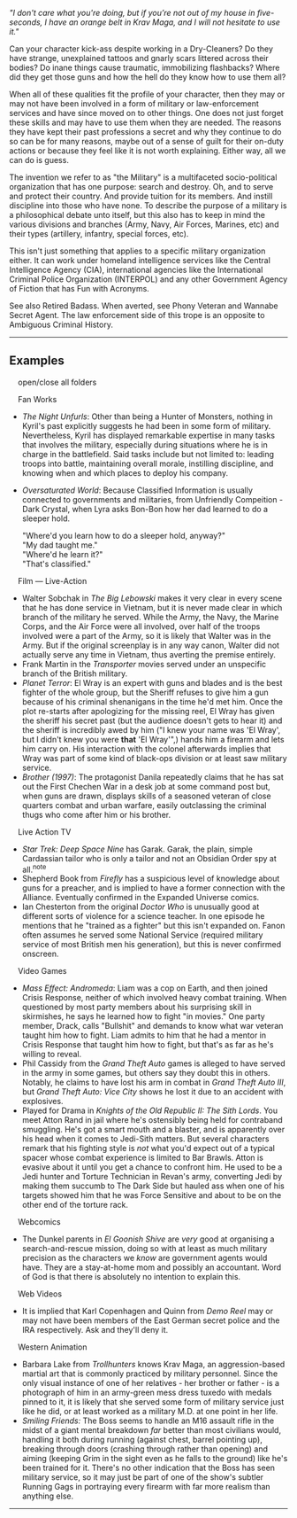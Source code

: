 _"I don't care what you're doing, but if you’re not out of my house in five-seconds, I have an orange belt in Krav Maga, and I will not hesitate to use it."_

Can your character kick-ass despite working in a Dry-Cleaners? Do they have strange, unexplained tattoos and gnarly scars littered across their bodies? Do inane things cause traumatic, immobilizing flashbacks? Where did they get those guns and how the hell do they know how to use them all?

When all of these qualities fit the profile of your character, then they may or may not have been involved in a form of military or law-enforcement services and have since moved on to other things. One does not just forget these skills and may have to use them when they are needed. The reasons they have kept their past professions a secret and why they continue to do so can be for many reasons, maybe out of a sense of guilt for their on-duty actions or because they feel like it is not worth explaining. Either way, all we can do is guess.

The invention we refer to as "the Military" is a multifaceted socio-political organization that has one purpose: search and destroy. Oh, and to serve and protect their country. And provide tuition for its members. And instill discipline into those who have none. To describe the purpose of a military is a philosophical debate unto itself, but this also has to keep in mind the various divisions and branches (Army, Navy, Air Forces, Marines, etc) and their types (artillery, infantry, special forces, etc).

This isn't just something that applies to a specific military organization either. It can work under homeland intelligence services like the Central Intelligence Agency (CIA), international agencies like the International Criminal Police Organization (INTERPOL) and any other Government Agency of Fiction that has Fun with Acronyms.

See also Retired Badass. When averted, see Phony Veteran and Wannabe Secret Agent. The law enforcement side of this trope is an opposite to Ambiguous Criminal History.

___

## Examples

    open/close all folders 

    Fan Works 

-   _The Night Unfurls_: Other than being a Hunter of Monsters, nothing in Kyril's past explicitly suggests he had been in some form of military. Nevertheless, Kyril has displayed remarkable expertise in many tasks that involves the military, especially during situations where he is in charge in the battlefield. Said tasks include but not limited to: leading troops into battle, maintaining overall morale, instilling discipline, and knowing when and which places to deploy his company.
-   _Oversaturated World_: Because Classified Information is usually connected to governments and militaries, from Unfriendly Compeition - Dark Crystal, when Lyra asks Bon-Bon how her dad learned to do a sleeper hold.
    
    "Where'd you learn how to do a sleeper hold, anyway?"  
    "My dad taught me."  
    "Where'd he learn it?"  
    "That's classified."
    

    Film — Live-Action 

-   Walter Sobchak in _The Big Lebowski_ makes it very clear in every scene that he has done service in Vietnam, but it is never made clear in which branch of the military he served. While the Army, the Navy, the Marine Corps, and the Air Force were all involved, over half of the troops involved were a part of the Army, so it is likely that Walter was in the Army. But if the original screenplay is in any way canon, Walter did not actually serve any time in Vietnam, thus averting the premise entirely.
-   Frank Martin in the _Transporter_ movies served under an unspecific branch of the British military.
-   _Planet Terror_: El Wray is an expert with guns and blades and is the best fighter of the whole group, but the Sheriff refuses to give him a gun because of his criminal shenanigans in the time he'd met him. Once the plot re-starts after apologizing for the missing reel, El Wray has given the sheriff his secret past (but the audience doesn't gets to hear it) and the sheriff is incredibly awed by him ("I knew your name was 'El Wray', but I didn't knew you were **that** 'El Wray'",) hands him a firearm and lets him carry on. His interaction with the colonel afterwards implies that Wray was part of some kind of black-ops division or at least saw military service.
-   _Brother (1997)_: The protagonist Danila repeatedly claims that he has sat out the First Chechen War in a desk job at some command post but, when guns are drawn, displays skills of a seasoned veteran of close quarters combat and urban warfare, easily outclassing the criminal thugs who come after him or his brother.

    Live Action TV 

-   _Star Trek: Deep Space Nine_ has Garak. Garak, the plain, simple Cardassian tailor who is only a tailor and not an Obsidian Order spy at all.<sup>note&nbsp;</sup> 
-   Shepherd Book from _Firefly_ has a suspicious level of knowledge about guns for a preacher, and is implied to have a former connection with the Alliance. Eventually confirmed in the Expanded Universe comics.
-   Ian Chesterton from the original _Doctor Who_ is unusually good at different sorts of violence for a science teacher. In one episode he mentions that he "trained as a fighter" but this isn't expanded on. Fanon often assumes he served some National Service (required military service of most British men his generation), but this is never confirmed onscreen.

    Video Games 

-   _Mass Effect: Andromeda_: Liam was a cop on Earth, and then joined Crisis Response, neither of which involved heavy combat training. When questioned by most party members about his surprising skill in skirmishes, he says he learned how to fight "in movies." One party member, Drack, calls "Bullshit" and demands to know what war veteran taught him how to fight. Liam admits to him that he had a mentor in Crisis Response that taught him how to fight, but that's as far as he's willing to reveal.
-   Phil Cassidy from the _Grand Theft Auto_ games is alleged to have served in the army in some games, but others say they doubt this in others. Notably, he claims to have lost his arm in combat in _Grand Theft Auto III_, but _Grand Theft Auto: Vice City_ shows he lost it due to an accident with explosives.
-   Played for Drama in _Knights of the Old Republic II: The Sith Lords_. You meet Atton Rand in jail where he's ostensibly being held for contraband smuggling. He's got a smart mouth and a blaster, and is apparently over his head when it comes to Jedi-Sith matters. But several characters remark that his fighting style is _not_ what you'd expect out of a typical spacer whose combat experience is limited to Bar Brawls. Atton is evasive about it until you get a chance to confront him. He used to be a Jedi hunter and Torture Technician in Revan's army, converting Jedi by making them succumb to The Dark Side but hauled ass when one of his targets showed him that he was Force Sensitive and about to be on the other end of the torture rack.

    Webcomics 

-   The Dunkel parents in _El Goonish Shive_ are _very_ good at organising a search-and-rescue mission, doing so with at least as much military precision as the characters we _know_ are government agents would have. They are a stay-at-home mom and possibly an accountant. Word of God is that there is absolutely no intention to explain this.

    Web Videos 

-   It is implied that Karl Copenhagen and Quinn from _Demo Reel_ may or may not have been members of the East German secret police and the IRA respectively. Ask and they'll deny it.

    Western Animation 

-   Barbara Lake from _Trollhunters_ knows Krav Maga, an aggression-based martial art that is commonly practiced by military personnel. Since the only visual instance of one of her relatives - her brother or father - is a photograph of him in an army-green mess dress tuxedo with medals pinned to it, it is likely that she served some form of military service just like he did, or at least worked as a military M.D. at one point in her life.
-   _Smiling Friends:_ The Boss seems to handle an M16 assault rifle in the midst of a giant mental breakdown _far_ better than most civilians would, handling it both during running (against chest, barrel pointing up), breaking through doors (crashing through rather than opening) and aiming (keeping Grim in the sight even as he falls to the ground) like he's been trained for it. There's no other indication that the Boss has seen military service, so it may just be part of one of the show's subtler Running Gags in portraying every firearm with far more realism than anything else.

___